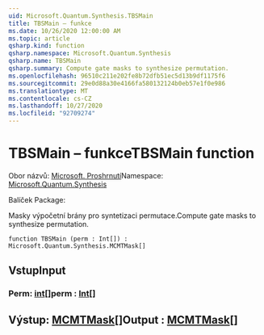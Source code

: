 ```yaml
---
uid: Microsoft.Quantum.Synthesis.TBSMain
title: TBSMain – funkce
ms.date: 10/26/2020 12:00:00 AM
ms.topic: article
qsharp.kind: function
qsharp.namespace: Microsoft.Quantum.Synthesis
qsharp.name: TBSMain
qsharp.summary: Compute gate masks to synthesize permutation.
ms.openlocfilehash: 96510c211e202fe8b72dfb51ec5d13b9df1175f6
ms.sourcegitcommit: 29e0d88a30e4166fa580132124b0eb57e1f0e986
ms.translationtype: MT
ms.contentlocale: cs-CZ
ms.lasthandoff: 10/27/2020
ms.locfileid: "92709274"
---
```

# <a name="tbsmain-function"></a><span data-ttu-id="5d9fa-102">TBSMain – funkce</span><span class="sxs-lookup"><span data-stu-id="5d9fa-102">TBSMain function</span></span>

<span data-ttu-id="5d9fa-103">Obor názvů: [Microsoft. Proshrnutí](xref:Microsoft.Quantum.Synthesis)</span><span class="sxs-lookup"><span data-stu-id="5d9fa-103">Namespace: [Microsoft.Quantum.Synthesis](xref:Microsoft.Quantum.Synthesis)</span></span>

<span data-ttu-id="5d9fa-104">Balíček [](https://nuget.org/packages/)</span><span class="sxs-lookup"><span data-stu-id="5d9fa-104">Package: [](https://nuget.org/packages/)</span></span>


<span data-ttu-id="5d9fa-105">Masky výpočetní brány pro syntetizaci permutace.</span><span class="sxs-lookup"><span data-stu-id="5d9fa-105">Compute gate masks to synthesize permutation.</span></span>

```qsharp
function TBSMain (perm : Int[]) : Microsoft.Quantum.Synthesis.MCMTMask[]
```


## <a name="input"></a><span data-ttu-id="5d9fa-106">Vstup</span><span class="sxs-lookup"><span data-stu-id="5d9fa-106">Input</span></span>

### <a name="perm--int"></a><span data-ttu-id="5d9fa-107">Perm: [int](xref:microsoft.quantum.lang-ref.int)[]</span><span class="sxs-lookup"><span data-stu-id="5d9fa-107">perm : [Int](xref:microsoft.quantum.lang-ref.int)[]</span></span>





## <a name="output--mcmtmask"></a><span data-ttu-id="5d9fa-108">Výstup: [MCMTMask](xref:Microsoft.Quantum.Synthesis.MCMTMask)[]</span><span class="sxs-lookup"><span data-stu-id="5d9fa-108">Output : [MCMTMask](xref:Microsoft.Quantum.Synthesis.MCMTMask)[]</span></span>

